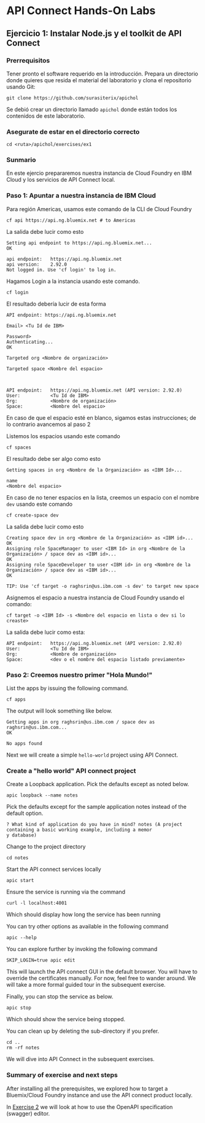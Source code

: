 # API Connect Hands-On Labs

## Ejercicio 1: Instalar Node.js y el toolkit de API Connect

### Prerrequisitos

Tener pronto el software requerido en la introducción. Prepara un directorio donde quieres que resida el material del laboratorio y clona el repositorio usando Git:

```
git clone https://github.com/surasiterix/apichol
```

Se debió crear un directorio llamado `apichol` donde están todos los contenidos de este laboratorio.

### Asegurate de estar en el directorio correcto

```
cd <ruta>/apichol/exercises/ex1
```

### Sunmario

En este ejercio prepararemos nuestra instancia de Cloud Foundry en IBM Cloud y los servicios de API Connect local.

### Paso 1: Apuntar a nuestra instancia de IBM Cloud

Para región Americas, usamos este comando de la CLI de Cloud Foundry

```
cf api https://api.ng.bluemix.net # to Americas
```
La salida debe lucir como esto

```
Setting api endpoint to https://api.ng.bluemix.net...
OK

api endpoint:   https://api.ng.bluemix.net
api version:    2.92.0
Not logged in. Use 'cf login' to log in.  
```

Hagamos Login a la instancia usando este comando.

```
cf login
```

El resultado debería lucir de esta forma

```
API endpoint: https://api.ng.bluemix.net

Email> <Tu Id de IBM>

Password>
Authenticating...
OK

Targeted org <Nombre de organización>

Targeted space <Nombre del espacio>



API endpoint:   https://api.ng.bluemix.net (API version: 2.92.0)
User:           <Tu Id de IBM>
Org:            <Nombre de organización>
Space:          <Nombre del espacio>
```

En caso de que el espacio esté en blanco, sigamos estas instrucciones; de lo contrario avancemos al paso 2

Listemos los espacios usando este comando

```
cf spaces
```

El resultado debe ser algo como esto

```
Getting spaces in org <Nombre de la Organización> as <IBM Id>...

name
<Nombre del espacio>
```

En caso de no tener espacios en la lista, creemos un espacio con el nombre `dev` usando este comando

```
cf create-space dev
```

La salida debe lucir como esto

```
Creating space dev in org <Nombre de la Organización> as <IBM id>...
OK
Assigning role SpaceManager to user <IBM Id> in org <Nombre de la Organización> / space dev as <IBM id>...
OK
Assigning role SpaceDeveloper to user <IBM id> in org <Nombre de la Organización> / space dev as <IBM id>...
OK

TIP: Use 'cf target -o raghsrin@us.ibm.com -s dev' to target new space
```

Asignemos el espacio a nuestra instancia de Cloud Foundry usando el comando:

```
cf target -o <IBM Id> -s <Nombre del espacio en lista o dev si lo creaste>
```

La salida debe lucir como esta:

```
API endpoint:   https://api.ng.bluemix.net (API version: 2.92.0)
User:           <Tu Id de IBM>
Org:            <Nombre de organización>
Space:          <dev o el nombre del espacio listado previamente>
```

### Paso 2: Creemos nuestro primer "Hola Mundo!"

List the apps by issuing the following command.

```
cf apps
```

The output will look something like below.

```
Getting apps in org raghsrin@us.ibm.com / space dev as raghsrin@us.ibm.com...
OK

No apps found
```

Next we will create a simple `hello-world` project using API Connect.

### Create a "hello world" API connect project

Create a Loopback application. Pick the defaults except as noted below.

```
apic loopback --name notes
```

Pick the defaults except for the sample application notes instead of the default option.

```
? What kind of application do you have in mind? notes (A project containing a basic working example, including a memor
y database)
```

Change to the project directory

```
cd notes
```

Start the API connect services locally

```
apic start
```

Ensure the service is running via the command

```
curl -l localhost:4001
```

Which should display how long the service has been running

You can try other options as available in the following command

```
apic --help
```

You can explore further by invoking the following command

```
SKIP_LOGIN=true apic edit
```

This will launch the API connect GUI in the default browser. You will have to override the certificates manually. For now, feel free to wander around. We will take a more formal guided tour in the subsequent exercise.

Finally, you can stop the service as below.

```
apic stop
```

Which should show the service being stopped.

You can clean up by deleting the sub-directory if you prefer.

```
cd ..
rm -rf notes
```

We will dive into API Connect in the subsequent exercises.

### Summary of exercise and next steps

After installing all the prerequisites, we explored how to target a Bluemix/Cloud Foundry instance and use the API connect product locally.

In [Exercise 2](../ex2) we will look at how to use the OpenAPI specification (swagger) editor.

